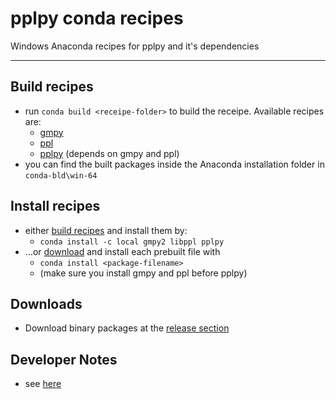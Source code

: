 # pplpy conda recipes

Windows Anaconda recipes for pplpy and it's dependencies

----

## Build recipes

* run `conda build <receipe-folder>` to build the receipe. Available recipes are:
    * [gmpy](gmpy/)
    * [ppl](ppl/)
    * [pplpy](pplpy/) (depends on gmpy and ppl)
* you can find the built packages inside the Anaconda installation folder in `conda-bld\win-64`

## Install recipes

* either [build recipes](#build-recipes) and install them by:
    * `conda install -c local gmpy2 libppl pplpy`
*  …or [download](#downloads) and install each prebuilt file with
    * `conda install <package-filename>`
    * (make sure you install gmpy and ppl before pplpy)

## Downloads

* Download binary packages at the [release section](https://github.com/antielektron/pplpy_conda_recipes/releases)

## Developer Notes

* see [here](developer_notes.md)  

